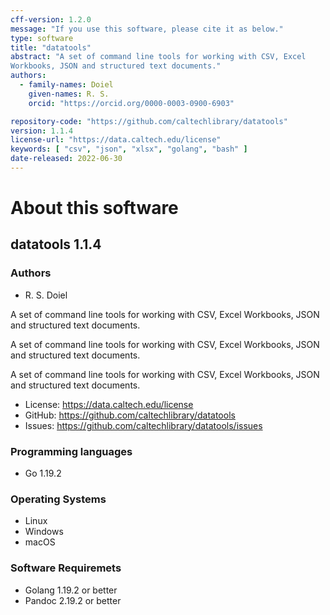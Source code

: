 ```yaml
---
cff-version: 1.2.0
message: "If you use this software, please cite it as below."
type: software
title: "datatools"
abstract: "A set of command line tools for working with CSV, Excel
Workbooks, JSON and structured text documents."
authors:
  - family-names: Doiel
    given-names: R. S.
    orcid: "https://orcid.org/0000-0003-0900-6903"

repository-code: "https://github.com/caltechlibrary/datatools"
version: 1.1.4
license-url: "https://data.caltech.edu/license"
keywords: [ "csv", "json", "xlsx", "golang", "bash" ]
date-released: 2022-06-30
---
```


About this software
===================

## datatools 1.1.4

### Authors

- R. S. Doiel

A set of command line tools for working with CSV, Excel Workbooks, JSON
and structured text documents.



A set of command line tools for working with CSV, Excel Workbooks, JSON
and structured text documents.

A set of command line tools for working with CSV, Excel Workbooks, JSON
and structured text documents.


- License: https://data.caltech.edu/license
- GitHub: https://github.com/caltechlibrary/datatools
- Issues: https://github.com/caltechlibrary/datatools/issues


### Programming languages

- Go 1.19.2

### Operating Systems

- Linux
- Windows
- macOS

### Software Requiremets

- Golang 1.19.2 or better
- Pandoc 2.19.2 or better
